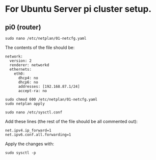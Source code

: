 # For Ubuntu Server pi cluster setup.

## pi0 (router)

`sudo nano /etc/netplan/01-netcfg.yaml`

The contents of the file should be:
```
network:
  version: 2
  renderer: networkd
  ethernets:
    eth0:
      dhcp4: no
      dhcp6: no
      addresses: [192.168.87.1/24]
      accept-ra: no
```

```
sudo chmod 600 /etc/netplan/01-netcfg.yaml
sudo netplan apply
```

```
sudo nano /etc/sysctl.conf
```

Add these lines (the rest of the file should be all commented out):
```
net.ipv4.ip_forward=1
net.ipv6.conf.all.forwarding=1
```

Apply the changes with:
```
sudo sysctl -p
```

